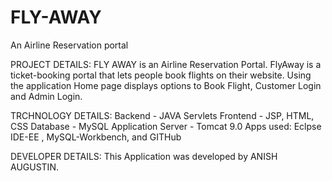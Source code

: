 # FLY-AWAY
An Airline Reservation portal

PROJECT DETAILS:
        FLY AWAY is an Airline Reservation Portal. FlyAway is a ticket-booking portal that lets people book flights on their website. Using the application
Home page displays options to Book Flight, Customer Login and Admin Login.

TRCHNOLOGY DETAILS:
Backend - JAVA Servlets
Frontend - JSP, HTML, CSS
Database - MySQL
Application Server - Tomcat 9.0
Apps used: Eclpse IDE-EE , MySQL-Workbench, and GITHub

DEVELOPER DETAILS:
This Application was developed by ANISH AUGUSTIN.

